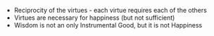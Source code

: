 - Reciprocity of the virtues - each virtue requires each of the others 
- Virtues are necessary for happiness (but not sufficient)
- Wisdom is not an only Instrumental Good, but it is not Happiness
